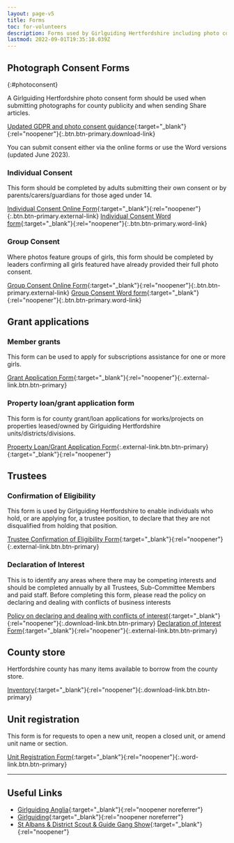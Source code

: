 ```yaml
---
layout: page-v5
title: Forms
toc: for-volunteers
description: Forms used by Girlguiding Hertfordshire including photo consent
lastmod: 2022-09-01T19:35:10.039Z
---
```

## Photograph Consent Forms
{:#photoconsent}

A Girlguiding Hertfordshire photo consent form should be used when submitting photographs for county publicity and when sending Share articles.

[Updated GDPR and photo consent guidance](/assets/docs/2023/gdpr-and-photo-guidance.pdf){:target="_blank"}{:rel="noopener"}{:.btn.btn-primary.download-link}

You can submit consent either via the online forms or use the Word versions (updated June 2023).

### Individual Consent

This form should be completed by adults submitting their own consent or by parents/carers/guardians for those aged under 14.

[<span class="sr-only">Individual Consent </span>Online Form](https://forms.office.com/Pages/ResponsePage.aspx?id=3yob_CzTykeMNWNnWM6OwZf5T0i4octErRCYrHkhHVhUNEtGRkdCNTAzSDlJV1ZJNTZLUU9ES1EwQy4u){:target="_blank"}{:rel="noopener"}{:.btn.btn-primary.external-link} [<span class="sr-only">Individual Consent </span>Word form](/assets/docs/2023/individual-photo-permission-form-2023-06v2.docx){:target="_blank"}{:rel="noopener"}{:.btn.btn-primary.word-link}

### Group Consent

Where photos feature groups of girls, this form should be completed by leaders confirming all girls featured have already provided their full photo consent.

[<span class="sr-only">Group Consent </span>Online Form](https://forms.office.com/Pages/ResponsePage.aspx?id=3yob_CzTykeMNWNnWM6OwZf5T0i4octErRCYrHkhHVhUQU5SMVhVSURFVko3UjlFQ1ZSV0dQQUFRRy4u){:target="_blank"}{:rel="noopener"}{:.btn.btn-primary.external-link} [<span class="sr-only">Group Consent </span>Word form](/assets/docs/2023/group-photo-permission-form-2023-06.docx){:target="_blank"}{:rel="noopener"}{:.btn.btn-primary.word-link}

## Grant applications

### Member grants

This form can be used to apply for subscriptions assistance for one or more girls.

[Grant Application Form](https://forms.office.com/Pages/ResponsePage.aspx?id=3yob_CzTykeMNWNnWM6OwRrqs7bdo19CnIwI_9Lov51UMEs3SDFBNk1XVUE1NERQTEVQT0lES1VVVy4u){:target="_blank"}{:rel="noopener"}{:.external-link.btn.btn-primary}

### Property loan/grant application form

This form is for county grant/loan applications for works/projects on properties leased/owned by Girlguiding Hertfordshire units/districts/divisions.

[Property Loan/Grant Application Form](https://forms.office.com/Pages/ResponsePage.aspx?id=3yob_CzTykeMNWNnWM6OwYCE4GYtXJ9Ogtjv7oAM_iJUNElSTjJIRFA3SE1KSFJVVzUwUElMRlRHTy4u){:.external-link.btn.btn-primary}{:target="_blank"}{:rel="noopener"}

## Trustees

### Confirmation of Eligibility

This form is used by Girlguiding Hertfordshire to enable individuals who hold, or are applying for, a trustee position, to declare that they are not disqualified from holding that position.

[Trustee Confirmation of Eligibility Form](https://forms.office.com/Pages/ResponsePage.aspx?id=3yob_CzTykeMNWNnWM6OwYCE4GYtXJ9Ogtjv7oAM_iJUNzBCSEQyM0Y0NEs2WkpLN0M2M08yUkpZRS4u){:target="_blank"}{:rel="noopener"}{:.external-link.btn.btn-primary}

### Declaration of Interest

This is to identify any areas where there may be competing interests and should be completed annually by all Trustees, Sub-Committee Members and paid staff. Before completing this form, please read the policy on declaring and dealing with conflicts of business interests

[Policy on declaring and dealing with conflicts of interest](/assets/docs/2023/policy-conflicts-of-interest.pdf){:target="_blank"}{:rel="noopener"}{:.download-link.btn.btn-primary} [Declaration of Interest Form](https://forms.office.com/Pages/ResponsePage.aspx?id=3yob_CzTykeMNWNnWM6OwYCE4GYtXJ9Ogtjv7oAM_iJUM0xHWVBTV1A0WkIzMzRDRzQ5VjNISUgxRy4u){:target="_blank"}{:rel="noopener"}{:.external-link.btn.btn-primary}

## County store

Hertfordshire county has many items available to borrow from the county store.

[Inventory](/assets/docs/2023/cottered-county-store-inventory-2023-06.pdf){:target="_blank"}{:rel="noopener"}{:.download-link.btn.btn-primary}

## Unit registration

This form is for requests to open a new unit, reopen a closed unit, or amend unit name or section.

[Unit Registration Form](/assets/docs/2024/unit-registration-form-march-2023-1%201.docx){:target="_blank"}{:rel="noopener"}{:.word-link.btn.btn-primary}

___

## Useful Links

- [Girlguiding Anglia](https://www.girlguiding-anglia.org.uk/){:target="_blank"}{:rel="noopener noreferrer"}
- [Girlguiding](https://www.girlguiding.org.uk/){:target="_blank"}{:rel="noopener noreferrer"}
- [St Albans &amp; District Scout &amp; Guide Gang Show](https://www.stalbansgangshow.com){:target="_blank"}{:rel="noopener"}
